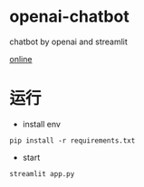# openai-chatbot
chatbot by openai and streamlit

[online](https://barry-ran-openai-chatbot-app-vuymti.streamlit.app/)

# 运行
- install env
```
pip install -r requirements.txt
```
- start
```
streamlit app.py
```
